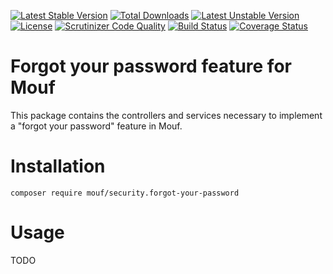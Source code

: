 [![Latest Stable Version](https://poser.pugx.org/mouf/security.forgot-your-password/v/stable)](https://packagist.org/packages/mouf/security.forgot-your-password)
[![Total Downloads](https://poser.pugx.org/mouf/security.forgot-your-password/downloads)](https://packagist.org/packages/mouf/security.forgot-your-password)
[![Latest Unstable Version](https://poser.pugx.org/mouf/security.forgot-your-password/v/unstable)](https://packagist.org/packages/mouf/security.forgot-your-password)
[![License](https://poser.pugx.org/mouf/security.forgot-your-password/license)](https://packagist.org/packages/mouf/security.forgot-your-password)
[![Scrutinizer Code Quality](https://scrutinizer-ci.com/g/thecodingmachine/security.forgot-your-password/badges/quality-score.png?b=1.0)](https://scrutinizer-ci.com/g/thecodingmachine/security.forgot-your-password/?branch=1.0)
[![Build Status](https://travis-ci.org/thecodingmachine/security.forgot-your-password.svg?branch=1.0)](https://travis-ci.org/thecodingmachine/security.forgot-your-password)
[![Coverage Status](https://coveralls.io/repos/thecodingmachine/security.forgot-your-password/badge.svg?branch=1.0&service=github)](https://coveralls.io/github/thecodingmachine/security.forgot-your-password?branch=1.0)


Forgot your password feature for Mouf
=====================================

This package contains the controllers and services necessary to implement a "forgot your password" feature in Mouf.

Installation
============

```
composer require mouf/security.forgot-your-password
```

Usage
=====

TODO